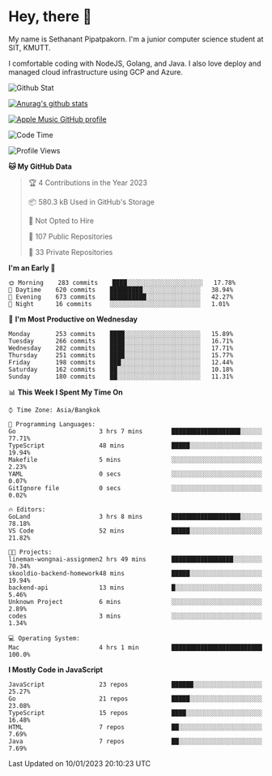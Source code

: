 # Hey, there 🙌
My name is Sethanant Pipatpakorn. I'm a junior computer science student at SIT, KMUTT.

I comfortable coding with NodeJS, Golang, and Java. I also love deploy and managed cloud infrastructure using GCP and Azure.

![Github Stat](https://github-profile-summary-cards.vercel.app/api/cards/profile-details?username=thetkpark&theme=dracula)

[![Anurag's github stats](https://github-readme-stats.vercel.app/api?username=thetkpark&count_private=true&show_icons=true&theme=tokyonight)](https://github.com/anuraghazra/github-readme-stats)

[![Apple Music GitHub profile](https://apple-music-github-profile.rayriffy.com/theme/light.svg?uid=000347.6120fcbefcb74cd59d65c108cc315787.1333)](https://github.com/rayriffy/apple-music-github-profile)

<!--START_SECTION:waka-->
![Code Time](http://img.shields.io/badge/Code%20Time-957%20hrs%205%20mins-blue)

![Profile Views](http://img.shields.io/badge/Profile%20Views-1-blue)

**🐱 My GitHub Data** 

> 🏆 4 Contributions in the Year 2023
 > 
> 📦 580.3 kB Used in GitHub's Storage 
 > 
> 🚫 Not Opted to Hire
 > 
> 📜 107 Public Repositories 
 > 
> 🔑 33 Private Repositories  
 > 
**I'm an Early 🐤** 

```text
🌞 Morning    283 commits    ████░░░░░░░░░░░░░░░░░░░░░   17.78% 
🌆 Daytime    620 commits    █████████░░░░░░░░░░░░░░░░   38.94% 
🌃 Evening    673 commits    ██████████░░░░░░░░░░░░░░░   42.27% 
🌙 Night      16 commits     ░░░░░░░░░░░░░░░░░░░░░░░░░   1.01%

```
📅 **I'm Most Productive on Wednesday** 

```text
Monday       253 commits    ████░░░░░░░░░░░░░░░░░░░░░   15.89% 
Tuesday      266 commits    ████░░░░░░░░░░░░░░░░░░░░░   16.71% 
Wednesday    282 commits    ████░░░░░░░░░░░░░░░░░░░░░   17.71% 
Thursday     251 commits    ████░░░░░░░░░░░░░░░░░░░░░   15.77% 
Friday       198 commits    ███░░░░░░░░░░░░░░░░░░░░░░   12.44% 
Saturday     162 commits    ██░░░░░░░░░░░░░░░░░░░░░░░   10.18% 
Sunday       180 commits    ██░░░░░░░░░░░░░░░░░░░░░░░   11.31%

```


📊 **This Week I Spent My Time On** 

```text
⌚︎ Time Zone: Asia/Bangkok

💬 Programming Languages: 
Go                       3 hrs 7 mins        ███████████████████░░░░░░   77.71% 
TypeScript               48 mins             █████░░░░░░░░░░░░░░░░░░░░   19.94% 
Makefile                 5 mins              ░░░░░░░░░░░░░░░░░░░░░░░░░   2.23% 
YAML                     0 secs              ░░░░░░░░░░░░░░░░░░░░░░░░░   0.07% 
GitIgnore file           0 secs              ░░░░░░░░░░░░░░░░░░░░░░░░░   0.02%

🔥 Editors: 
GoLand                   3 hrs 8 mins        ███████████████████░░░░░░   78.18% 
VS Code                  52 mins             █████░░░░░░░░░░░░░░░░░░░░   21.82%

🐱‍💻 Projects: 
lineman-wongnai-assignmen2 hrs 49 mins       █████████████████░░░░░░░░   70.34% 
skooldio-backend-homework48 mins             █████░░░░░░░░░░░░░░░░░░░░   19.94% 
backend-api              13 mins             █░░░░░░░░░░░░░░░░░░░░░░░░   5.46% 
Unknown Project          6 mins              ░░░░░░░░░░░░░░░░░░░░░░░░░   2.89% 
codes                    3 mins              ░░░░░░░░░░░░░░░░░░░░░░░░░   1.34%

💻 Operating System: 
Mac                      4 hrs 1 min         █████████████████████████   100.0%

```

**I Mostly Code in JavaScript** 

```text
JavaScript               23 repos            ██████░░░░░░░░░░░░░░░░░░░   25.27% 
Go                       21 repos            █████░░░░░░░░░░░░░░░░░░░░   23.08% 
TypeScript               15 repos            ████░░░░░░░░░░░░░░░░░░░░░   16.48% 
HTML                     7 repos             ██░░░░░░░░░░░░░░░░░░░░░░░   7.69% 
Java                     7 repos             ██░░░░░░░░░░░░░░░░░░░░░░░   7.69%

```



 Last Updated on 10/01/2023 20:10:23 UTC
<!--END_SECTION:waka-->
